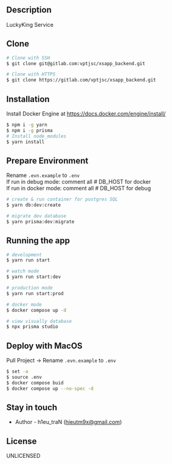 ## Description

LuckyKing Service

## Clone

```bash
# Clone with SSH
$ git clone git@gitlab.com:vptjsc/xsapp_backend.git

# Clone with HTTPS
$ git clone https://gitlab.com/vptjsc/xsapp_backend.git
```

## Installation

Install Docker Engine at https://docs.docker.com/engine/install/

```bash
$ npm i -g yarn
$ npm i -g prisma
# Install node_modules
$ yarn install
```

## Prepare Environment

Rename `.evn.example` to `.env`  
If run in debug mode: comment all # DB_HOST for docker  
If run in docker mode: comment all # DB_HOST for debug  

```bash
# create & run container for postgres SQL
$ yarn db:dev:create

# migrate dev database
$ yarn prisma:dev:migrate
```

## Running the app

```bash
# development
$ yarn run start

# watch mode
$ yarn run start:dev

# production mode
$ yarn run start:prod

# docker mode
$ docker compose up -d

# view visually database
$ npx prisma studio
```


## Deploy with MacOS

Pull Project -> Rename `.evn.example` to `.env`

```bash
$ set -a
$ source .env
$ docker compose buid
$ docker compose up --no-spec -d
```
 
<!-- ## Test

```bash
# unit tests
$ yarn run test

# e2e tests
$ yarn run test:e2e

# test coverage
$ yarn run test:cov
``` -->

## Stay in touch

- Author - h1eu_traN (hieutm9x@gmail.com)

## License

UNLICENSED
